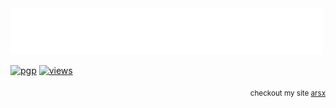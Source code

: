 <img src="assets/greet.svg" alt=":wave:" />

[![pgp](https://img.shields.io/badge/pgp-2DF3B19C5ECD583A-313131?style=flat&labelColor=545454&color=313131)](https://github.com/aarsxx.gpg)  [![views](https://komarev.com/ghpvc/?username=aarsxx&style=flat&color=313131&label=views&abbreviated=true)](https://github.com/aarsxx) 

 <p align="right"><sub>checkout my site <a href="https://arsx.xyz">arsx</a></sub></p>

<!--![Keybase BTC](https://img.shields.io/keybase/btc/andikaleonardo)-->
